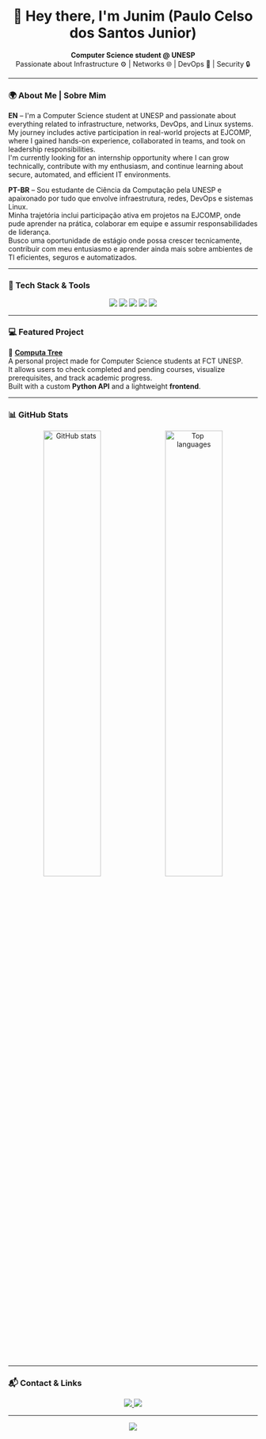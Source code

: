 <!-- Banner animado ou ASCII -->
<h1 align="center">
  👋 Hey there, I'm Junim (Paulo Celso dos Santos Junior)
</h1>

<p align="center">
  <b>Computer Science student @ UNESP</b> <br>
  Passionate about Infrastructure ⚙️ | Networks 🌐 | DevOps 🚀 | Security 🔒
</p>

---

### 🌍 About Me | Sobre Mim

**EN** – I'm a Computer Science student at UNESP and passionate about everything related to infrastructure, networks, DevOps, and Linux systems.  
My journey includes active participation in real-world projects at EJCOMP, where I gained hands-on experience, collaborated in teams, and took on leadership responsibilities.  
I'm currently looking for an internship opportunity where I can grow technically, contribute with my enthusiasm, and continue learning about secure, automated, and efficient IT environments.

**PT-BR** – Sou estudante de Ciência da Computação pela UNESP e apaixonado por tudo que envolve infraestrutura, redes, DevOps e sistemas Linux.  
Minha trajetória inclui participação ativa em projetos na EJCOMP, onde pude aprender na prática, colaborar em equipe e assumir responsabilidades de liderança.  
Busco uma oportunidade de estágio onde possa crescer tecnicamente, contribuir com meu entusiasmo e aprender ainda mais sobre ambientes de TI eficientes, seguros e automatizados.

---

### 🧠 Tech Stack & Tools

<p align="center">
  <img src="https://img.shields.io/badge/Linux-FCC624?style=for-the-badge&logo=linux&logoColor=black"/>
  <img src="https://img.shields.io/badge/C-00599C?style=for-the-badge&logo=c&logoColor=white"/>
  <img src="https://img.shields.io/badge/Python-3776AB?style=for-the-badge&logo=python&logoColor=white"/>
  <img src="https://img.shields.io/badge/Docker-2496ED?style=for-the-badge&logo=docker&logoColor=white"/>
  <img src="https://img.shields.io/badge/Hardware%20Tinkering-555555?style=for-the-badge&logo=raspberrypi&logoColor=white"/>
</p>

---

### 💻 Featured Project

🔗 **[Computa Tree](https://computa-tree-frontend.vercel.app)**  
A personal project made for Computer Science students at FCT UNESP.  
It allows users to check completed and pending courses, visualize prerequisites, and track academic progress.  
Built with a custom **Python API** and a lightweight **frontend**.

---

### 📊 GitHub Stats

<p align="center">
  <img width="48%" src="https://github-readme-stats.vercel.app/api?username=Junim&show_icons=true&theme=tokyonight" alt="GitHub stats"/>
  <img width="48%" src="https://github-readme-stats.vercel.app/api/top-langs/?username=Junim&layout=compact&theme=tokyonight" alt="Top languages"/>
</p>

---

### 📬 Contact & Links

<p align="center">
  <a href="https://www.linkedin.com/in/paulocelsojunior" target="_blank">
    <img src="https://img.shields.io/badge/LinkedIn-0A66C2?style=for-the-badge&logo=linkedin&logoColor=white"/>
  </a>
  <a href="mailto:p.santos-junior@unesp.br">
    <img src="https://img.shields.io/badge/Email-p.santos--junior@unesp.br-red?style=for-the-badge&logo=gmail&logoColor=white"/>
  </a>
</p>

---

<p align="center">
  <img src="https://img.shields.io/badge/Status-Up%20and%20Running%20🖥️-brightgreen?style=flat-square" />
</p>
